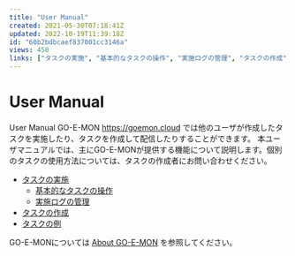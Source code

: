 ```yaml
---
title: "User Manual"
created: 2021-05-30T07:18:41Z
updated: 2022-10-19T11:39:18Z
id: "60b2bdbcaef837001cc3146a"
views: 458
links: ["タスクの実施", "基本的なタスクの操作", "実施ログの管理", "タスクの作成", "タスクの例", "about_go-e-mon"]
---
```


# User Manual

User Manual
GO-E-MON <https://goemon.cloud> では他のユーザが作成したタスクを実施したり、タスクを作成して配信したりすることができます。
本ユーザマニュアルでは、主にGO-E-MONが提供する機能について説明します。個別のタスクの使用方法については、タスクの作成者にお問い合わせください。

- [タスクの実施](タスクの実施.md)
  - [基本的なタスクの操作](基本的なタスクの操作.md)
  - [実施ログの管理](実施ログの管理.md)
- [タスクの作成](タスクの作成.md)
- [タスクの例](タスクの例.md)

GO-E-MONについては [About GO-E-MON](About_GO-E-MON.md) を参照してください。
